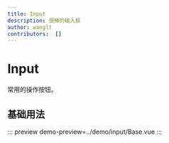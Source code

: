 ```yaml
---
title: Input
description: 很棒的输入框
author: wanglt
contributors:  []
---
```


# Input 

常用的操作按钮。

## 基础用法
::: preview
demo-preview=../demo/input/Base.vue
:::

